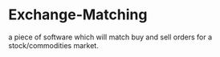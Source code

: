 # Exchange-Matching
a piece of software which will match buy and sell orders for a stock/commodities market.
